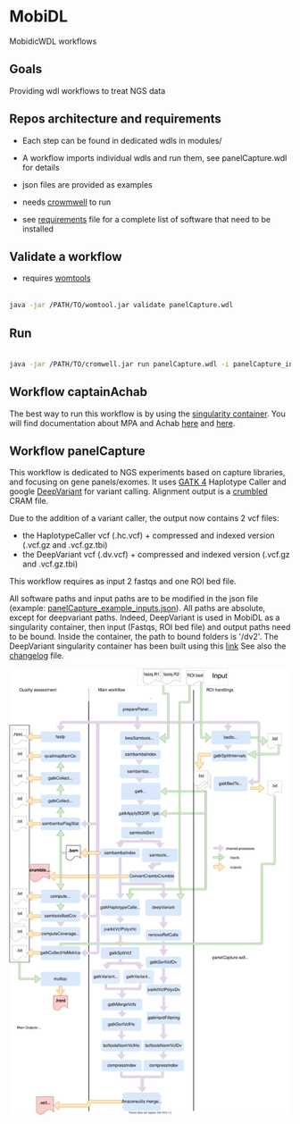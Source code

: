 # MobiDL

MobidicWDL workflows

## Goals

Providing wdl workflows to treat NGS data

## Repos architecture and requirements

- Each step can be found in dedicated wdls in modules/

- A workflow imports individual wdls and run them, see panelCapture.wdl for details

- json files are provided as examples

- needs [crowmwell](https://github.com/broadinstitute/cromwell) to run

- see  [requirements](requirements.md) file for a complete list of software that need to be installed

## Validate a workflow

- requires [womtools](https://github.com/broadinstitute/cromwell/releases)

```bash

java -jar /PATH/TO/womtool.jar validate panelCapture.wdl 

```

## Run

```bash

java -jar /PATH/TO/cromwell.jar run panelCapture.wdl -i panelCapture_inputs.json

```

## Workflow captainAchab

The best way to run this workflow is by using the [singularity container](https://github.com/mobidic/Achabilarity). You will find documentation about MPA and Achab [here](https://github.com/mobidic/MPA) and [here](https://github.com/mobidic/Captain-ACHAB).

## Workflow panelCapture

This workflow is dedicated to NGS experiments based on capture libraries, and focusing on gene panels/exomes. It uses  [GATK 4](https://software.broadinstitute.org/gatk/) Haplotype Caller and google [DeepVariant](https://github.com/google/deepvariant) for variant calling. Alignment output is a [crumbled](https://github.com/jkbonfield/crumble) CRAM file.

Due to the addition of a variant caller, the output now contains 2 vcf files:
 
- the HaplotypeCaller vcf (.hc.vcf) + compressed and indexed version (.vcf.gz and .vcf.gz.tbi)
- the DeepVariant vcf (.dv.vcf) + compressed and indexed version (.vcf.gz and .vcf.gz.tbi)

This workflow requires as input 2 fastqs and one ROI bed file.

All software paths and input paths are to be modified in the json file (example: [panelCapture_example_inputs.json](panelCapture_example_inputs.json)). All paths are absolute, except for deepvariant paths.
Indeed, DeepVariant is used in MobiDL as a singularity container, then input (Fastqs, ROI bed file) and output paths need to be bound. Inside the container, the path to bound folders is '/dv2'.
The DeepVariant singularity container has been built using this [link](https://gist.github.com/pansapiens/717efcdefb51fa0ce1a6abf092bcb2f4)
See also the [changelog](changelog.md) file.

![panelCapture workflow description](/img/panelCapture_v1.1.1.svg)
